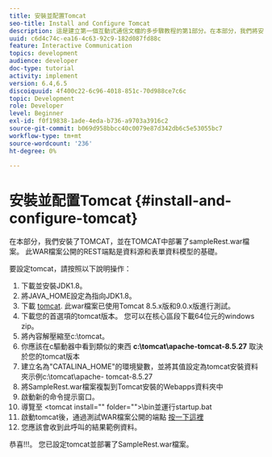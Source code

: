 ```yaml
---
title: 安裝並配置Tomcat
seo-title: Install and Configure Tomcat
description: 這是建立第一個互動式通信文檔的多步驟教程的第1部分。在本部分，我們將安裝TOMCAT，並在TOMCAT中部署sampleRest.war檔案。
uuid: c6d4c74c-ea16-4c63-92c9-182d087fd88c
feature: Interactive Communication
topics: development
audience: developer
doc-type: tutorial
activity: implement
version: 6.4,6.5
discoiquuid: 4f400c22-6c96-4018-851c-70d988ce7c6c
topic: Development
role: Developer
level: Beginner
exl-id: f0f19838-1ade-4eda-b736-a9703a3916c2
source-git-commit: b069d958bbcc40c0079e87d342db6c5e53055bc7
workflow-type: tm+mt
source-wordcount: '236'
ht-degree: 0%

---
```


# 安裝並配置Tomcat {#install-and-configure-tomcat}

在本部分，我們安裝了TOMCAT，並在TOMCAT中部署了sampleRest.war檔案。 此WAR檔案公開的REST端點是資料源和表單資料模型的基礎。

要設定tomcat，請按照以下說明操作：

1. 下載並安裝JDK1.8。
2. 將JAVA_HOME設定為指向JDK1.8。
3. 下載 [tomcat](https://tomcat.apache.org/). 此war檔案已使用Tomcat 8.5.x版和9.0.x版進行測試。
4. 下載您的首選項的tomcat版本。 您可以在核心區段下載64位元的windows zip。
5. 將內容解壓縮至c:\tomcat。
6. 你應該在c驅動器中看到類似的東西 **c:\tomcat\apache-tomcat-8.5.27** 取決於您的tomcat版本
7. 建立名為&quot;CATALINA_HOME&quot;的環境變數，並將其值設定為tomcat安裝資料夾示例c:\tomcat\apache- tomcat-8.5.27
8. 將SampleRest.war檔案複製到Tomcat安裝的Webapps資料夾中
9. 啟動新的命令提示窗口。
10. 導覽至 &lt;tomcat install=&quot;&quot; folder=&quot;&quot;>\bin並運行startup.bat
11. 啟動tomcat後，通過測試WAR檔案公開的端點 [按一下這裡](http://localhost:8080/SampleRest/webapi/getStatement/9586)
12. 您應該會收到此呼叫的結果範例資料。

恭喜!!!。 您已設定tomcat並部署了SampleRest.war檔案。
